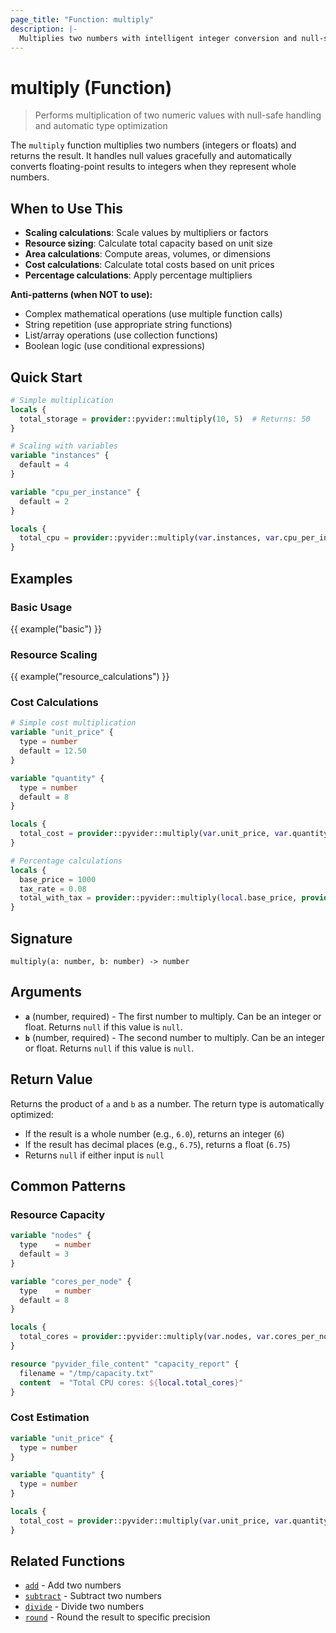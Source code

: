 ```yaml
---
page_title: "Function: multiply"
description: |-
  Multiplies two numbers with intelligent integer conversion and null-safe handling
---
```


# multiply (Function)

> Performs multiplication of two numeric values with null-safe handling and automatic type optimization

The `multiply` function multiplies two numbers (integers or floats) and returns the result. It handles null values gracefully and automatically converts floating-point results to integers when they represent whole numbers.

## When to Use This

- **Scaling calculations**: Scale values by multipliers or factors
- **Resource sizing**: Calculate total capacity based on unit size
- **Area calculations**: Compute areas, volumes, or dimensions
- **Cost calculations**: Calculate total costs based on unit prices
- **Percentage calculations**: Apply percentage multipliers

**Anti-patterns (when NOT to use):**
- Complex mathematical operations (use multiple function calls)
- String repetition (use appropriate string functions)
- List/array operations (use collection functions)
- Boolean logic (use conditional expressions)

## Quick Start

```terraform
# Simple multiplication
locals {
  total_storage = provider::pyvider::multiply(10, 5)  # Returns: 50
}

# Scaling with variables
variable "instances" {
  default = 4
}

variable "cpu_per_instance" {
  default = 2
}

locals {
  total_cpu = provider::pyvider::multiply(var.instances, var.cpu_per_instance)  # Returns: 8
}
```

## Examples

### Basic Usage

{{ example("basic") }}

### Resource Scaling

{{ example("resource_calculations") }}

### Cost Calculations

```terraform
# Simple cost multiplication
variable "unit_price" {
  type = number
  default = 12.50
}

variable "quantity" {
  type = number
  default = 8
}

locals {
  total_cost = provider::pyvider::multiply(var.unit_price, var.quantity)  # 100.0
}

# Percentage calculations
locals {
  base_price = 1000
  tax_rate = 0.08
  total_with_tax = provider::pyvider::multiply(local.base_price, provider::pyvider::add(1, local.tax_rate))  # 1080
}
```

## Signature

`multiply(a: number, b: number) -> number`

## Arguments

- **`a`** (number, required) - The first number to multiply. Can be an integer or float. Returns `null` if this value is `null`.
- **`b`** (number, required) - The second number to multiply. Can be an integer or float. Returns `null` if this value is `null`.

## Return Value

Returns the product of `a` and `b` as a number. The return type is automatically optimized:
- If the result is a whole number (e.g., `6.0`), returns an integer (`6`)
- If the result has decimal places (e.g., `6.75`), returns a float (`6.75`)
- Returns `null` if either input is `null`

## Common Patterns

### Resource Capacity
```terraform
variable "nodes" {
  type    = number
  default = 3
}

variable "cores_per_node" {
  type    = number
  default = 8
}

locals {
  total_cores = provider::pyvider::multiply(var.nodes, var.cores_per_node)
}

resource "pyvider_file_content" "capacity_report" {
  filename = "/tmp/capacity.txt"
  content  = "Total CPU cores: ${local.total_cores}"
}
```

### Cost Estimation
```terraform
variable "unit_price" {
  type = number
}

variable "quantity" {
  type = number
}

locals {
  total_cost = provider::pyvider::multiply(var.unit_price, var.quantity)
}
```

## Related Functions

- [`add`](./add.md) - Add two numbers
- [`subtract`](./subtract.md) - Subtract two numbers
- [`divide`](./divide.md) - Divide two numbers
- [`round`](./round.md) - Round the result to specific precision
